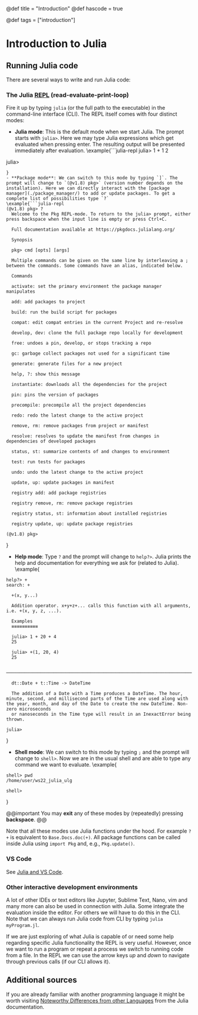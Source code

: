 @def title = "Introduction"
@def hascode = true

@def tags = ["introduction"]

# Introduction to Julia 

## Running Julia code

There are several ways to write and run Julia code:

### The Julia [REPL](https://docs.julialang.org/en/v1/stdlib/REPL/) (read-evaluate-print-loop)

Fire it up by typing `julia` (or the full path to the executable) in the command-line interface (CLI). The REPL itself comes with four distinct modes:
- **Julia mode**: This is the default mode when we start Julia. The prompt starts with `julia>`. Here we may type Julia expressions which get evaluated when pressing enter. The resulting output will be presented immediately after evaluation.
\example{```julia-repl
julia> 1 + 1
2

julia> 
```
}
- **Package mode**: We can switch to this mode by typing `]`. The prompt will change to `(@v1.8) pkg>` (version number depends on the installation). Here we can directly interact with the [package manager](./package_manager/) to add or update packages. To get a complete list of possibilities type `?`
\example{```julia-repl
(@v1.8) pkg> ?
  Welcome to the Pkg REPL-mode. To return to the julia> prompt, either press backspace when the input line is empty or press Ctrl+C.

  Full documentation available at https://pkgdocs.julialang.org/

  Synopsis

  pkg> cmd [opts] [args]

  Multiple commands can be given on the same line by interleaving a ; between the commands. Some commands have an alias, indicated below.

  Commands

  activate: set the primary environment the package manager manipulates

  add: add packages to project

  build: run the build script for packages

  compat: edit compat entries in the current Project and re-resolve

  develop, dev: clone the full package repo locally for development

  free: undoes a pin, develop, or stops tracking a repo

  gc: garbage collect packages not used for a significant time

  generate: generate files for a new project

  help, ?: show this message

  instantiate: downloads all the dependencies for the project

  pin: pins the version of packages

  precompile: precompile all the project dependencies

  redo: redo the latest change to the active project

  remove, rm: remove packages from project or manifest

  resolve: resolves to update the manifest from changes in dependencies of developed packages

  status, st: summarize contents of and changes to environment

  test: run tests for packages

  undo: undo the latest change to the active project

  update, up: update packages in manifest

  registry add: add package registries

  registry remove, rm: remove package registries

  registry status, st: information about installed registries

  registry update, up: update package registries

(@v1.8) pkg> 
```
}
- **Help mode**: Type `?` and the prompt will change to `help?>`. Julia prints the help and documentation for everything we ask for (related to Julia).
\example{
```julia-repl
help?> +
search: +

  +(x, y...)

  Addition operator. x+y+z+... calls this function with all arguments, i.e. +(x, y, z, ...).

  Examples
  ≡≡≡≡≡≡≡≡≡≡

  julia> 1 + 20 + 4
  25
  
  julia> +(1, 20, 4)
  25

  ──────────────────────────────────────────────────────────────────────────────────────────────────────────────────────────────────────────────────────────────────────────────────────────────────────────────────────────────

  dt::Date + t::Time -> DateTime

  The addition of a Date with a Time produces a DateTime. The hour, minute, second, and millisecond parts of the Time are used along with the year, month, and day of the Date to create the new DateTime. Non-zero microseconds
  or nanoseconds in the Time type will result in an InexactError being thrown.

julia>
```
}
- **Shell mode**: We can switch to this mode by typing `;` and the prompt will change to `shell>`. Now we are in the usual shell and are able to type any command we want to evaluate.
\example{
```
shell> pwd
/home/user/ws22_julia_ulg

shell>
```
}

@@important
You may **exit** any of these modes by (repeatedly) pressing **backspace**.
@@

Note that all these modes use Julia functions under the hood. For example `?+` is equivalent to `Base.Docs.doc(+)`. All package functions can be called inside Julia using `import Pkg` and, e.g., `Pkg.update()`.

### VS Code 
See [Julia and VS Code](../../#julia_and_vs_code).

### Other interactive development environments 
A lot of other IDEs or text editors like Jupyter, Sublime Text, Nano, vim and many more can also be used in connection with Julia. Some integrate the evaluation inside the editor. For others we will have to do this in the CLI. Note that we can always run Julia code from CLI by typing `julia myProgram.jl`.

If we are just exploring of what Julia is capable of or need some help regarding specific Julia functionality the REPL is very useful. However, once we want to run a program or repeat a process we switch to running code from a file. In the REPL we can use the arrow keys *up* and *down* to navigate through previous calls (if our CLI allows it).

## Additional sources

If you are already familiar with another programming language it might be worth visiting [Noteworthy Differences from other Languages](https://docs.julialang.org/en/v1/manual/noteworthy-differences/) from the Julia documentation. 


